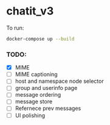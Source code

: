 # chatit_v3

To run:
```sh
docker-compose up --build
```

### TODO:

- [x] MIME
- [ ] MIME captioning
- [ ] host and namespace node selector
- [ ] group and userinfo page
- [ ] message ordering
- [ ] message store
- [ ] Refernece prev messages
- [ ] UI polishing
